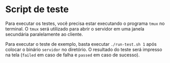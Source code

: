 # Script de teste

Para executar os testes, você precisa estar executando o programa `tmux`
no terminal. O `tmux` será utilizado para abrir o servidor em uma janela
secundária paralelamente ao cliente.

Para executar o teste de exemplo, basta executar `./run-test.sh 1` após
colocar o binário `servidor` no diretório. O resultado do teste será
impresso na tela (`failed` em caso de falha e `passed` em caso de
sucesso).
